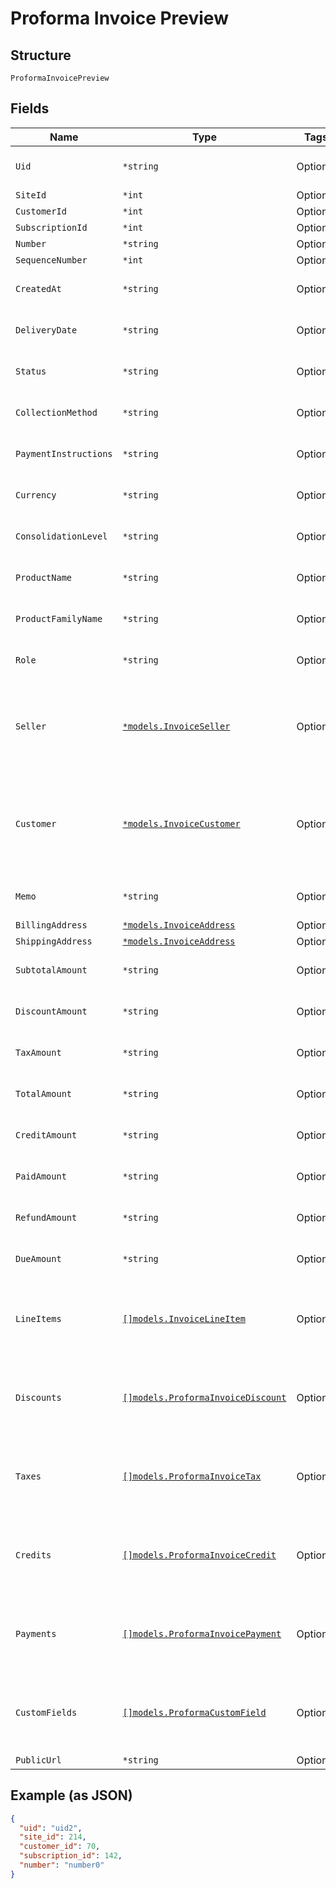 
# Proforma Invoice Preview

## Structure

`ProformaInvoicePreview`

## Fields

| Name | Type | Tags | Description |
|  --- | --- | --- | --- |
| `Uid` | `*string` | Optional | **Constraints**: *Minimum Length*: `1` |
| `SiteId` | `*int` | Optional | - |
| `CustomerId` | `*int` | Optional | - |
| `SubscriptionId` | `*int` | Optional | - |
| `Number` | `*string` | Optional | - |
| `SequenceNumber` | `*int` | Optional | - |
| `CreatedAt` | `*string` | Optional | **Constraints**: *Minimum Length*: `1` |
| `DeliveryDate` | `*string` | Optional | **Constraints**: *Minimum Length*: `1` |
| `Status` | `*string` | Optional | **Constraints**: *Minimum Length*: `1` |
| `CollectionMethod` | `*string` | Optional | **Constraints**: *Minimum Length*: `1` |
| `PaymentInstructions` | `*string` | Optional | **Constraints**: *Minimum Length*: `1` |
| `Currency` | `*string` | Optional | **Constraints**: *Minimum Length*: `1` |
| `ConsolidationLevel` | `*string` | Optional | **Constraints**: *Minimum Length*: `1` |
| `ProductName` | `*string` | Optional | **Constraints**: *Minimum Length*: `1` |
| `ProductFamilyName` | `*string` | Optional | **Constraints**: *Minimum Length*: `1` |
| `Role` | `*string` | Optional | **Constraints**: *Minimum Length*: `1` |
| `Seller` | [`*models.InvoiceSeller`](invoice-seller.md) | Optional | Information about the seller (merchant) listed on the masthead of the invoice. |
| `Customer` | [`*models.InvoiceCustomer`](invoice-customer.md) | Optional | Information about the customer who is owner or recipient the invoiced subscription. |
| `Memo` | `*string` | Optional | **Constraints**: *Minimum Length*: `1` |
| `BillingAddress` | [`*models.InvoiceAddress`](invoice-address.md) | Optional | - |
| `ShippingAddress` | [`*models.InvoiceAddress`](invoice-address.md) | Optional | - |
| `SubtotalAmount` | `*string` | Optional | **Constraints**: *Minimum Length*: `1` |
| `DiscountAmount` | `*string` | Optional | **Constraints**: *Minimum Length*: `1` |
| `TaxAmount` | `*string` | Optional | **Constraints**: *Minimum Length*: `1` |
| `TotalAmount` | `*string` | Optional | **Constraints**: *Minimum Length*: `1` |
| `CreditAmount` | `*string` | Optional | **Constraints**: *Minimum Length*: `1` |
| `PaidAmount` | `*string` | Optional | **Constraints**: *Minimum Length*: `1` |
| `RefundAmount` | `*string` | Optional | **Constraints**: *Minimum Length*: `1` |
| `DueAmount` | `*string` | Optional | **Constraints**: *Minimum Length*: `1` |
| `LineItems` | [`[]models.InvoiceLineItem`](invoice-line-item.md) | Optional | **Constraints**: *Minimum Items*: `1`, *Unique Items Required* |
| `Discounts` | [`[]models.ProformaInvoiceDiscount`](proforma-invoice-discount.md) | Optional | **Constraints**: *Minimum Items*: `1`, *Unique Items Required* |
| `Taxes` | [`[]models.ProformaInvoiceTax`](proforma-invoice-tax.md) | Optional | **Constraints**: *Minimum Items*: `1`, *Unique Items Required* |
| `Credits` | [`[]models.ProformaInvoiceCredit`](proforma-invoice-credit.md) | Optional | **Constraints**: *Minimum Items*: `1`, *Unique Items Required* |
| `Payments` | [`[]models.ProformaInvoicePayment`](proforma-invoice-payment.md) | Optional | **Constraints**: *Minimum Items*: `1`, *Unique Items Required* |
| `CustomFields` | [`[]models.ProformaCustomField`](proforma-custom-field.md) | Optional | **Constraints**: *Minimum Items*: `1`, *Unique Items Required* |
| `PublicUrl` | `*string` | Optional | - |

## Example (as JSON)

```json
{
  "uid": "uid2",
  "site_id": 214,
  "customer_id": 70,
  "subscription_id": 142,
  "number": "number0"
}
```

